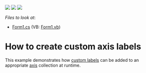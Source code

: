 <!-- default badges list -->
![](https://img.shields.io/endpoint?url=https://codecentral.devexpress.com/api/v1/VersionRange/128574118/17.2.3%2B)
[![](https://img.shields.io/badge/Open_in_DevExpress_Support_Center-FF7200?style=flat-square&logo=DevExpress&logoColor=white)](https://supportcenter.devexpress.com/ticket/details/E1359)
[![](https://img.shields.io/badge/📖_How_to_use_DevExpress_Examples-e9f6fc?style=flat-square)](https://docs.devexpress.com/GeneralInformation/403183)
<!-- default badges end -->
<!-- default file list -->
*Files to look at*:

* [Form1.cs](./CS/CustomAxisLabels/Form1.cs) (VB: [Form1.vb](./VB/CustomAxisLabels/Form1.vb))
<!-- default file list end -->
# How to create custom axis labels

This example demonstrates how [custom labels](https://docs.devexpress.com/WindowsForms/5804/controls-and-libraries/chart-control/axes/axis-labels#custom) can be added to an appropriate [axis](https://docs.devexpress.com/WindowsForms/5779/controls-and-libraries/chart-control/diagram/axes) collection at runtime.
